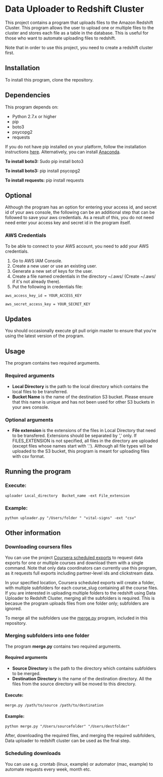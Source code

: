 <h1>Data Uploader to Redshift Cluster</h1>

<p>This project contains a program that uploads files to the Amazon Redshift Cluster. This program allows the user to upload one or multiple files to the cluster and stores each file as a table in the database. This is useful for those who want to automate uploading files to redshift.</p>

Note that in order to use this project, you need to create a redshift cluster first.


<h2> Installation </h2>

To install this program, clone the repository.


<h2> Dependencies </h2>

This program depends on:
<ul>
<li>Python 2.7.x or higher</li>
<li>pip</li>
<li>boto3</li>
<li>psycopg2</li>
<li>requests</li>
</ul>

If you do not have pip installed on your platform, follow the installation instructions [here](https://pip.pypa.io/en/latest/installing.html#install-or-upgrade-pip). Alternatively, you can install [Anaconda](https://www.continuum.io/downloads).

<b>To install boto3:</b>
Sudo pip install boto3

<b>To install boto3:</b>
pip install psycopg2

<b>To install requests:</b>
pip install requests

<h2>Optional</h2>

Although the program has an option for entering your access id, and secret id of your aws console, the following can be an additional step that can be followed to save your aws credentials. As a result of this, you do not need need enter your access key and secret id in the program itself.

<h3>AWS Credentials</h3>

To be able to connect to your AWS account, you need to add your AWS credentials.
1.	Go to AWS IAM Console.
2.	Create a new user or use an existing user.
3.	Generate a new set of keys for the user.
4.	Create a file named credentials in the directory ~/.aws/ (Create ~/.aws/ if it's not already there).
5.	Put the following in credentials file:

```
aws_access_key_id = YOUR_ACCESS_KEY
```

```
aws_secret_access_key = YOUR_SECRET_KEY
```

<h2>Updates</h2>

You should occasionally execute git pull origin master to ensure that you're using the latest version of the program.

<h2>Usage</h2>

The program contains two required arguments.

<h3>Required arguments</h3>
<ul>
<li><b>Local Directory</b> is the path to the local directory which contains the local files to be transferred.</li>
<li><b>Bucket Name</b> is the name of the destination S3 bucket. Please ensure that this name is unique and has not been used for other S3 buckets in your aws console.</li></ul>


<h3>Optional arguments</h3>
<ul>
<li><b>File extension </b> is the extensions of the files in Local Directory that need to be transfered. Extensions should be separated by ',' only. If FILES_EXTENSION is not specified, all files in the directory are uploaded (except files whose names start with '.'). Although all file types will be uploaded to the S3 bucket, this program is meant for uploading files with csv format.</li>
</ul>


<h2>Running the program</h2>

<h3>Execute:</h3>

```
uploader Local_directory  Bucket_name -ext File_extension
```

<h3>Example:</h3>

```
python uploader.py "/Users/folder " "vital-signs" -ext "csv"
```

<h2>Other information</h2>

<h3> Downloading coursera files</h3>

You can use the project [Coursera scheduled exports](https://github.com/LU-C4i/coursera-scheduled-exports) to request data exports for one or multiple courses and download them with a single command. Note that only data coordinators can currently use this program, as it requests full exports including partner-level ids and clickstream data.

In your specified location, Coursera scheduled exports will create a folder, with multiple subfolders for each course_slug containing all the course files. If you are interested in uploading multiple folders to the redshift using Data Uploader to Redshift Cluster, merging all the subfolders is required. This is becasue the program uploads files from one folder only; subfolders are ignored.

To merge all the subfolders use the [merge.py](https://github.com/idangs/Data-Upload-to-Redshift-Cluster/blob/master/merge.py) program, included in this repository. 

<h3>Merging subfolders into one folder</h3>

<p> The program <b>merge.py</b> contains two required arguments.</p>

<h4>Required arguments</h4>
<ul>
<li><b>Source Directory</b> is the path to the directory which contains subfolders to be merged.</li>
<li><b>Destination Directory</b> is the name of the destination directory. All the files from the source directory will be moved to this directory. </li></ul>

<h4>Execute:</h4>

```
merge.py /path/to/source /path/to/destination
```

<h4>Example:</h4>

```
python merge.py "/Users/sourcefolder" "/Users/destfolder"
```

After, downloading the required files, and merging the required subfolders, Data uploader to redshift cluster can be used as the final step.

<h3>Scheduling downloads</h3>

You can use e.g. crontab (linux, example) or automator (mac, example) to automate requests every week, month etc.

